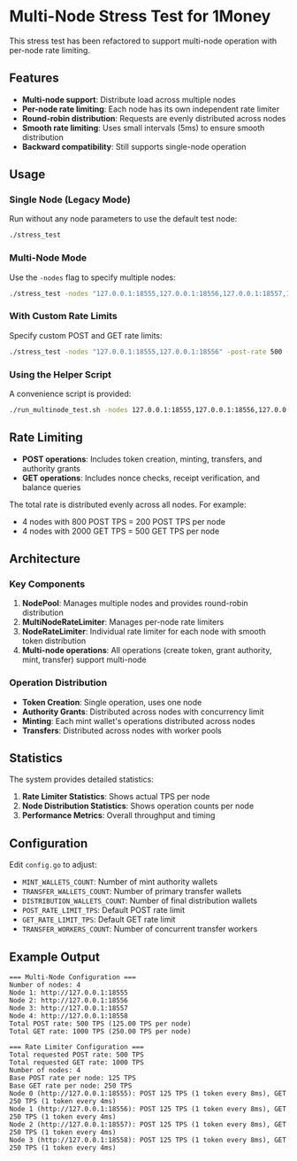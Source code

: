 # Multi-Node Stress Test for 1Money

This stress test has been refactored to support multi-node operation with per-node rate limiting.

## Features

- **Multi-node support**: Distribute load across multiple nodes
- **Per-node rate limiting**: Each node has its own independent rate limiter
- **Round-robin distribution**: Requests are evenly distributed across nodes
- **Smooth rate limiting**: Uses small intervals (5ms) to ensure smooth distribution
- **Backward compatibility**: Still supports single-node operation

## Usage

### Single Node (Legacy Mode)

Run without any node parameters to use the default test node:

```bash
./stress_test
```

### Multi-Node Mode

Use the `-nodes` flag to specify multiple nodes:

```bash
./stress_test -nodes "127.0.0.1:18555,127.0.0.1:18556,127.0.0.1:18557,127.0.0.1:18558"
```

### With Custom Rate Limits

Specify custom POST and GET rate limits:

```bash
./stress_test -nodes "127.0.0.1:18555,127.0.0.1:18556" -post-rate 500 -get-rate 1000
```

### Using the Helper Script

A convenience script is provided:

```bash
./run_multinode_test.sh -nodes 127.0.0.1:18555,127.0.0.1:18556,127.0.0.1:18557,127.0.0.1:18558 -post-rate 500 -get-rate 1000
```

## Rate Limiting

- **POST operations**: Includes token creation, minting, transfers, and authority grants
- **GET operations**: Includes nonce checks, receipt verification, and balance queries

The total rate is distributed evenly across all nodes. For example:
- 4 nodes with 800 POST TPS = 200 POST TPS per node
- 4 nodes with 2000 GET TPS = 500 GET TPS per node

## Architecture

### Key Components

1. **NodePool**: Manages multiple nodes and provides round-robin distribution
2. **MultiNodeRateLimiter**: Manages per-node rate limiters
3. **NodeRateLimiter**: Individual rate limiter for each node with smooth token distribution
4. **Multi-node operations**: All operations (create token, grant authority, mint, transfer) support multi-node

### Operation Distribution

- **Token Creation**: Single operation, uses one node
- **Authority Grants**: Distributed across nodes with concurrency limit
- **Minting**: Each mint wallet's operations distributed across nodes
- **Transfers**: Distributed across nodes with worker pools

## Statistics

The system provides detailed statistics:

1. **Rate Limiter Statistics**: Shows actual TPS per node
2. **Node Distribution Statistics**: Shows operation counts per node
3. **Performance Metrics**: Overall throughput and timing

## Configuration

Edit `config.go` to adjust:

- `MINT_WALLETS_COUNT`: Number of mint authority wallets
- `TRANSFER_WALLETS_COUNT`: Number of primary transfer wallets
- `DISTRIBUTION_WALLETS_COUNT`: Number of final distribution wallets
- `POST_RATE_LIMIT_TPS`: Default POST rate limit
- `GET_RATE_LIMIT_TPS`: Default GET rate limit
- `TRANSFER_WORKERS_COUNT`: Number of concurrent transfer workers

## Example Output

```
=== Multi-Node Configuration ===
Number of nodes: 4
Node 1: http://127.0.0.1:18555
Node 2: http://127.0.0.1:18556
Node 3: http://127.0.0.1:18557
Node 4: http://127.0.0.1:18558
Total POST rate: 500 TPS (125.00 TPS per node)
Total GET rate: 1000 TPS (250.00 TPS per node)

=== Rate Limiter Configuration ===
Total requested POST rate: 500 TPS
Total requested GET rate: 1000 TPS
Number of nodes: 4
Base POST rate per node: 125 TPS
Base GET rate per node: 250 TPS
Node 0 (http://127.0.0.1:18555): POST 125 TPS (1 token every 8ms), GET 250 TPS (1 token every 4ms)
Node 1 (http://127.0.0.1:18556): POST 125 TPS (1 token every 8ms), GET 250 TPS (1 token every 4ms)
Node 2 (http://127.0.0.1:18557): POST 125 TPS (1 token every 8ms), GET 250 TPS (1 token every 4ms)
Node 3 (http://127.0.0.1:18558): POST 125 TPS (1 token every 8ms), GET 250 TPS (1 token every 4ms)
```